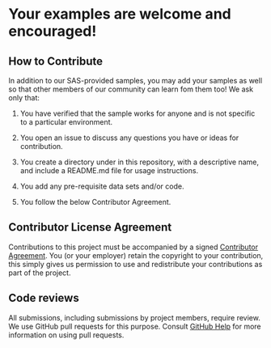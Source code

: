 # **Your examples are welcome and encouraged!** 

## How to Contribute

In addition to our SAS-provided samples, you may add your samples as well so that other members of our community can learn fom them too!  We ask only that:

1. You have verified that the sample works for anyone and is not specific to a particular environment.

2. You open an issue to discuss any questions you have or ideas for contribution.

3. You create a directory under in this repository, with a descriptive name, and include a README.md file for usage instructions.

4. You add any pre-requisite data sets and/or code.

5. You follow the below Contributor Agreement.  

## Contributor License Agreement

Contributions to this project must be accompanied by a signed
[Contributor Agreement](ContributorAgreement.txt).
You (or your employer) retain the copyright to your contribution,
this simply gives us permission to use and redistribute your contributions as
part of the project.

## Code reviews

All submissions, including submissions by project members, require review. We
use GitHub pull requests for this purpose. Consult
[GitHub Help](https://help.github.com/articles/about-pull-requests/) for more
information on using pull requests.